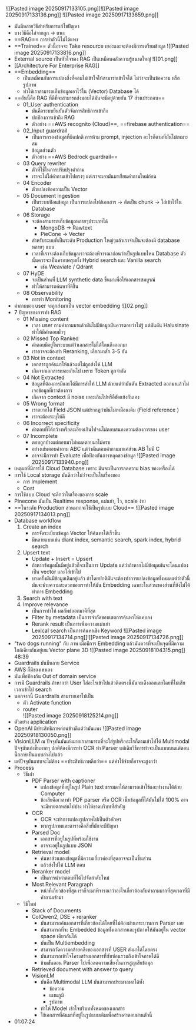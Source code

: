 ![[Pasted image 20250917133105.png]]![[Pasted image 20250917133136.png]]
![[Pasted image 20250917133659.png]]
- มันมีหลายวิธีสำหรับการแก้ไขปัญหา
- บางวิธีคือไล่จากถูก -> แพง
- ==RAG== การทำตัวนี้ไม่ได้แพง
- ==Trained== ตัวนี้อาจจะ Take resource เยอะและจะต้องมีการเตรียมข้อมูล
![[Pasted image 20250917133816.png]]
-  External source เป็นหัวใจของ RAG เป็นเหมือนคลังความรู้ขนาดใหญ่
![[01.png]]
- [[Architecture For Enterprise RAG]]
- ==Embedding== 
	- เป็นเหมือนกับการแปลงสิ่งที่คอมไม่เข้าใจให้สามารถเข้าใจได้ ไม่ว่าจะเป็นข้อความ หรือ รูปภาพ
	- ทำให้เราสามารถเก็บข้อมูลเอาไว้ใน  (Vector) Database ได้  
- ==อันนี้คือ RAG ที่ดีที่จะสามารถส่งมอบได้มันจะมีอยู่ด้วยกัน 17 ส่วนประกอบ==
	- 01_User authentication 
		- มันคือระบบยืนยันตัวจัดการสิทธิการเข้าถึง
		- ปกป้องการเข้าถึง RAG
		- ตัวอย่าง ==AWS recognito (Cloud)==, ==firebase authentication==
	- 02_Input guardrail
		- เป็นการกรองข้อมูลที่ผิดปกติ การห้าม prompt, injection อะไรก็ตามที่มันไม่เหมาะสม
		- ข้อมูลส่วนตัว
		- ตัวอย่าง ==AWS Bedrock guardrail==
	- 03 Query rewriter
		- ตัวที่ใช้ในการปรับปรุงคำถาม 
		- เราจะไม่ใส่คำถามเข้าไปตรงๆ แต่เราจะเอามันมาเขียนคำถามใหม่ก่อน
	- 04 Encoder
		- ตัวแปลงข้อความเป็น Vector
	- 05 Document ingestion
		- เป็นระบบป้อนข้อมูล เป็นการแปลงไฟล์เอกสาร -> ตัดเป็น chunk -> ใส่เข้าไว้ใน Database
	- 06 Storage
		- จะต้องสามารถเก็บข้อมูลหลายๆประเภทได้
			- MongoDB -> Rawtext
			- PieCone -> Vecter
		- สำหรับระบบที่เป็นระดับ Production ใหญ่ๆแล้วเราจำเป็นจะต้องมี database หลายๆ แบบ
		- เวลาที่เราจะต้องเก็บข้อมูลเราจะต้องพิจารณาก่อนว่าเป็นรูปแบบไหน Database ตัวนั้นควรจะเป็นครอบครุมทั้ง Hybrid search และ Vanilla search
			-   เช่น Weaviate / Qdrant
	- 07 HyDE 
		- จะเป็นส่วนที่ LLM synthetic data ขึ้นมาเพื่อให้เอกสารสมบูรณ์
		- ทำให้สามารถค้นหาที่ดีขึ้น
	- 08 Observability
		- การทำ Monitoring
- คำถามของ user จะถูกส่งมาเป็น vector embedding
![[02.png]]
- 7 ปัญหาของการทำ RAG
	- 01 Missing content
		- เวลา user ถามคำถามมาแล้วมันไม่มีข้อมูลมันควรตอบว่าไม่รู้ แต่มันดัน Halusinate ทำให้มีคำตอบมั่วๆ
	- 02 Missed Top Ranked
		- คำตอบมีอยู่ในระบบแต่ว่าเอกสารไม่ได้โดนดึงออกมา
		- เราอาจจะต้องทำ Reranking, เลือกมาสัก 3-5 อัน
	- 03 Not in context
		- เอกสารถูกค้นมาให้แล้วแต่ไม่ถูกส่งให้ LLM 
		- เกิดจากเอกสารเยอะเกินไป เพราะ Token ถูกจำกัด
	- 04 Not Extracted
		- ข้อมูลที่ต้องการมีและได้มีการส่งให้ LLM ด้วยแต่ว่ามันดัน Extracted ออกมาแล้วไม่เจอข้อมูลที่เราต้องการ
		- เกิดจาก context มี noise เยอะเกินไปหรือืขัดแย้งกันเอง
	- 05 Wrong format
		- เราอยากได้ Field JSON แต่ปรากฏว่ามันไม่เหมือนเดิม (Field reference )
		- เราจะต้องระบุให้ดี
	- 06 Incorrect specificity
		- คำตอบที่ได้กว้างหรือละเอียดเกินไปจนไม่ตอบสนองความต้องการของ user 
	- 07 Incomplete
		- ตอบถูกบ้างแต่ตอบมาไม่หมดตอบมาไม่ครบ
		- อย่างเช่นตอบคำถาม ABC แต่ว่าดันตอบคำถามมาแค่ส่วน AB ไม่มี C
		- อาจจะมีการทำ Evaluate เพื่อป้องกันการหลุดของข้อมูล
![[Pasted image 20250917133940.png]]
- เหตุผลที่มีการใช้ Cloud Database เพราะ มันจะเป็นการลดความ bias ของเครื่องได้
- การใช้ Local storage มันดีกว่าไม่ว่าจะเป็นในเรื่องของ
	- การ Implement
	- Cost
- การใช้แบบ Cloud จะดีกว่าในเรื่องของการ scale
- Pinecone มันเป็น Realtime response, แม่นยำ, ไว, scale ง่าย
- ==ในระดับ Production ส่วนมากจะใช้เป็นรูปแบบ Cloud==
![[Pasted image 20250917134013.png]] 
- Database workflow
	1. Create an index
		- การจัดระเบียบข้อมูล Vector ให้ค้นหาได้เร็วขึ้น
		- มีหลายแบบเช่น diant index, semantic search, spark index, hybrid search
	2. Upsert text
		- Update + Insert = Upsert
		- ถ้าหากข้อมูลนั้นมีอยู่แล้วก็จะเป็นการ Update แต่ว่าถ้าหากไม่มีข้อมูลมันจะโดนแปลงเป็น vector และใส่เข้าไป
		- บางครั้งมันมีข้อมูลเดิมอยู่แล้ว ถ้าโดยปกติมันจะต้องทำการแปลงข้อมูลทั้งหมดแต่ว่าตัวนี้มันจะช่วยความสะดวกของเราทำให้มัน Embedding เฉพาะในส่วนของส่วนที่ยังไม่ได้ทำการ Embedding
	3. Search with text
	4. Improve relevance
		- เป็นการทำให้ ผลลัพธ์ออกมาดีที่สุด
		- Filter by metadata เป็นการจำกัดขอบเขตการค้นหาให้แคบลง
		- Rerank result เป็นการเพิ่มความแม่นยำ
		- Lexical search เป็นการค้นหาเชิง Keyword 
![[Pasted image 20250917134714.png]]![[Pasted image 20250917134726.png]]
- "two dogs running" กับ ภาพ เมื่อมีการ Embedding แล้วมันควรที่จะเป็นจุดที่มีความใกล้เคียงกันอยู่บน Vector plane 3D
![[Pasted image 20250918104315.png]]
48:39
- Guardrails มันมีหลาย Service
- AWS ก็มีของเขาเอง
- มันเพื่อป้องกัน Out of domain service
- การมี Guardrails ถ้าหากว่า User ใส่อะไรเข้าไปแล้วติดตรงนี้มันจะเด็งออกเลยโดยที่ไม่เสียเวลาเข้าไป search
- นอกจากนี้ Guardrails สามารถเอาไปเป็น
	- ตัว Activate function
	- router  
![[Pasted image 20250918125214.png]]
- ตัวอย่าง application
- OpenAI มีประสิทธิภาพค่อนข้างดีแต่ว่ามันแพง 
![[Pasted image 20250918130050.png]]
- VisionLLM ณ ปัจจุบันมันเก่งมากเราสามารถที่จะใส่รูปหรืออะไรก็ตามเข้าไปได้ Multimodal ปัจจุบันเก่งขึ้นมากๆ ปกติต้องมีการทำ OCR ทำ Parser  แต่เดิมวิธีการทำจะเป็นแบบบนแต่ตอนนี้กลายเป็นแบบล่างไปแล้ว
- แต่ปัจจุบันแทบจะไม่ต้อง ==ประสิทธิภาพดีกว่า== แต่ค่าใช้จ่ายก็อาจจะสูงกว่า
- Process
	- วิธีเก่า
		- PDF Parser with captioner
			- แปลงข้อมูลที่อยู่ในรูป Plain text ธรรมดาให้สามารถเข้าใช้และทำงานได้ด้วย Computer
			- ข้อเสียคือเวลาทำ PDF parser หรือ OCR เนี้ยข้อมูลที่ได้มันไม่ได้ 100% อาจจะมีหายตกหล่นไปบ้าง ทำให้ขาดบริบทที่สำคัญ
		- OCR
			- OCR จะทำการแปลงรูปภาพไปเป็นตัวอักษร
			- พวกรูปภาพและตารางคือสิ่งที่มักจะมีปัญหา
		- Parsed Doc
			- เอกสารที่อยู่ในรูปที่พร้อมใช้งาน
			- อาจจะอยู่ในรูปแบบ JSON
		- Retrieval model
			- ค้นหาส่วนของข้อมูลที่มีความเกี่ยวค่องที่สุดอาจจะเป็นชิ้นส่วน
			- แล้วส่งไปให้ LLM ตอบ
		- Reranker model
			- เป็นการนำคำตอบที่ได้ไปจัดลำดับใหม่
		- Most Relevant Paragraph
			- หน้าที่เกี่ยวข้องที่สุด เราก็จะมาพิจารณาว่าอะไรเกี่ยวค้องกับคำถามมากที่สุดเวลาที่มีคำถามเข้ามา
	- วิธีใหม่
		- Stack of Documents
		- ColQwen2, DSE + reranker
			- มันสามารถค้นเอกสารที่เกี่ยวข้องได้โดยที่ไม่ต้องผ่านกระบวนการ Parser เลย
			- มันสามารถที่จะ Embedded ข้อมูลทั้งเอกสารและรูปภาพให้มันอยู่ใน vector space เดียวกันได้
			- มันเป็น Multiembedding
			- สามารถวัดความคล้ายคลึงของเอกสารที่ USER ส่งมาได้โดยตรง
			- มันสามารถเข้าใจโครงสร้างเอกสารที่ซับซ่อนรวมถึงเข้าใจภาพได้ดี
			- ข้ามขั้นตอน Parser ไปเพื่อลดความเสี่ยงในการสูญเสียข้อมุล
		- Retrieved document with answer to query
		- VisionLM
			- มันคือ Multimodal LLM มันสามารถประมวลผลได้ทั้ง
				- ข้อความ
				- แผนภูมิ
				- รูปภาพ
			- ทำให้ Model เข้าใจบริบททั้งหมดของเอกสาร
			- ใช้เอกสารที่ค้นมาที่อยู่ในรูปแบบเดิมเพื่อสร้างคำตอบผ่านตัวนี้
- 01:07:24